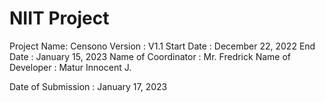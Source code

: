 # NIIT Project
Project Name: Censono
Version	: V1.1
Start Date	: December 22, 2022
End Date	: January 15, 2023
Name of Coordinator	: Mr. Fredrick 
Name of Developer	: Matur Innocent J.



Date of Submission	: January 17, 2023
